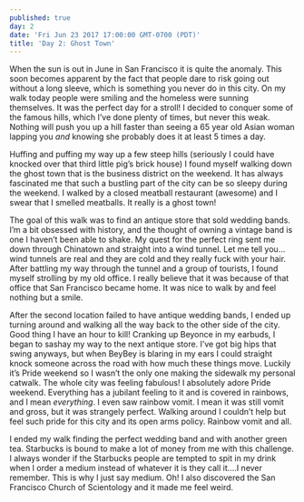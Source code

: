 ```yaml
---
published: true
day: 2
date: 'Fri Jun 23 2017 17:00:00 GMT-0700 (PDT)'
title: 'Day 2: Ghost Town'
---
```

When the sun is out in June in San Francisco it is quite the anomaly. This soon becomes apparent by the fact that people dare to risk going out without a long sleeve, which is something you never do in this city. On my walk today people were smiling and the homeless were sunning themselves. It was the perfect day for a stroll! I decided to conquer some of the famous hills, which I’ve done plenty of times, but never this weak. Nothing will push you up a hill faster than seeing a 65 year old Asian woman lapping you _and_ knowing she probably does it at least 5 times a day. 

Huffing and puffing my way up a few steep hills (seriously I could have knocked over that third little pig’s brick house) I found myself walking down the ghost town that is the business district on the weekend. It has always fascinated me that such a bustling part of the city can be so sleepy during the weekend. I walked by a closed meatball restaurant (awesome) and I swear that I smelled meatballs. It really is a ghost town! 

The goal of this walk was to find an antique store that sold wedding bands. I’m a bit obsessed with history, and the thought of owning a vintage band is one I haven’t been able to shake. My quest for the perfect ring sent me down through Chinatown and straight into a wind tunnel. Let me tell you…wind tunnels are real and they are cold and they really fuck with your hair. After battling my way through the tunnel and a group of tourists, I found myself strolling by my old office. I really believe that it was because of that office that San Francisco became home. It was nice to walk by and feel nothing but a smile. 

After the second location failed to have antique wedding bands, I ended up turning around and walking all the way back to the other side of the city. Good thing I have an hour to kill! Cranking up Beyonce in my earbuds, I began to sashay my way to the next antique store. I’ve got big hips that swing anyways, but when BeyBey is blaring in my ears I could straight knock someone across the road with how much these things move. Luckily it’s Pride weekend so I wasn’t the only one making the sidewalk my personal catwalk. The whole city was feeling fabulous! I absolutely adore Pride weekend. Everything has a jubilant feeling to it and is covered in rainbows, and I mean _everything_. I even saw rainbow vomit.  I mean it was still vomit and gross, but it was strangely perfect. Walking around I couldn’t help but feel such pride for this city and its open arms policy. Rainbow vomit and all. 

I ended my walk finding the perfect wedding band and with another green tea. Starbucks is bound to make a lot of money from me with this challenge. I always wonder if the Starbucks people are tempted to spit in my drink when I order a medium instead of whatever it is they call it….I never remember. This is why I just say medium. Oh! I also discovered the San Francisco Church of Scientology and it made me feel weird.
